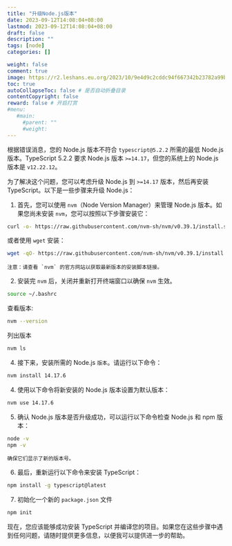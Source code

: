 ```yaml
---
title: "升级Node.js版本"
date: 2023-09-12T14:08:04+08:00
lastmod: 2023-09-12T14:08:04+08:00
draft: false
description: ""
tags: [node]
categories: []

weight: false
comment: true
image: https://r2.leshans.eu.org/2023/10/9e4d9c2cddc94f667342b23782a99bbf.jpg
toc: true
autoCollapseToc: false # 是否自动折叠目录
contentCopyright: false
reward: false # 开启打赏
#menu:
   #main:
     #parent: ""
     #weight:
---
```



根据错误消息，您的 Node.js 版本不符合 `typescript@5.2.2` 所需的最低 Node.js 版本。TypeScript 5.2.2 要求 Node.js 版本 `>=14.17`，但您的系统上的 Node.js 版本是 `v12.22.12`。

为了解决这个问题，您可以考虑升级 Node.js 到 `>=14.17` 版本，然后再安装 TypeScript。以下是一些步骤来升级 Node.js：

1. 首先，您可以使用 `nvm`（Node Version Manager）来管理 Node.js 版本。如果您尚未安装 `nvm`，您可以按照以下步骤安装它：

```bash
curl -o- https://raw.githubusercontent.com/nvm-sh/nvm/v0.39.1/install.sh | bash
```

或者使用 `wget` 安装：
```bash
wget -qO- https://raw.githubusercontent.com/nvm-sh/nvm/v0.39.1/install.sh | bash
```

    注意：请查看 `nvm` 的官方网站以获取最新版本的安装脚本链接。

2. 安装完 `nvm` 后，关闭并重新打开终端窗口以确保 `nvm` 生效。

```bash
source ~/.bashrc
```

查看版本:

```bash
nvm --version
```

列出版本

```bash
nvm ls
```
4. 接下来，安装所需的 Node.js `版本`。请运行以下命令：

```bash
nvm install 14.17.6
```

4. 使用以下命令将新安装的 Node.js 版本设置为默认版本：

```bash
nvm use 14.17.6
```


5. 确认 Node.js 版本是否升级成功，可以运行以下命令检查 Node.js 和 npm 版本：

```bash
node -v
npm -v
```

    确保它们显示了新的版本号。

6. 最后，重新运行以下命令来安装 TypeScript：

```bash
npm install -g typescript@latest
```


7. 初始化一个新的 `package.json` 文件

```bash
npm init
```

现在，您应该能够成功安装 TypeScript 并编译您的项目。如果您在这些步骤中遇到任何问题，请随时提供更多信息，以便我可以提供进一步的帮助。

